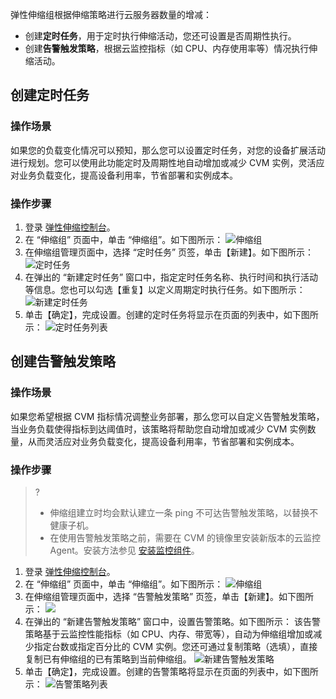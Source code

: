 弹性伸缩组根据伸缩策略进行云服务器数量的增减：
- 创建**定时任务**，用于定时执行伸缩活动，您还可设置是否周期性执行。
- 创建**告警触发策略**，根据云监控指标（如 CPU、内存使用率等）情况执行伸缩活动。

## 创建定时任务

### 操作场景

如果您的负载变化情况可以预知，那么您可以设置定时任务，对您的设备扩展活动进行规划。您可以使用此功能定时及周期性地自动增加或减少 CVM 实例，灵活应对业务负载变化，提高设备利用率，节省部署和实例成本。

### 操作步骤

1. 登录 [弹性伸缩控制台](https://console.cloud.tencent.com/autoscaling)。
2. 在 “伸缩组” 页面中，单击 “伸缩组”。如下图所示：
![伸缩组](https://main.qcloudimg.com/raw/d6e81e4df05c1c8e77368c50b765a55a.png)
3. 在伸缩组管理页面中，选择 “定时任务” 页签，单击【新建】。如下图所示：
![定时任务](https://main.qcloudimg.com/raw/9ed7c9dbfc82035a82136f5f215cc12a.png)
4. 在弹出的 “新建定时任务” 窗口中，指定定时任务名称、执行时间和执行活动等信息。您也可以勾选【重复】以定义周期定时执行任务。如下图所示：
![新建定时任务](https://main.qcloudimg.com/raw/5ebba7a45ab3db576eb3d8fd92246cfe.png)
5. 单击【确定】，完成设置。创建的定时任务将显示在页面的列表中，如下图所示：
![定时任务列表](https://main.qcloudimg.com/raw/f21339e4d6650929e4b69ff61ce371e5.png)

## 创建告警触发策略

### 操作场景

如果您希望根据 CVM 指标情况调整业务部署，那么您可以自定义告警触发策略，当业务负载使得指标到达阈值时，该策略将帮助您自动增加或减少 CVM 实例数量，从而灵活应对业务负载变化，提高设备利用率，节省部署和实例成本。

### 操作步骤

>?
> - 伸缩组建立时均会默认建立一条 ping 不可达告警触发策略，以替换不健康子机。
> - 在使用告警触发策略之前，需要在 CVM 的镜像里安装新版本的云监控 Agent。安装方法参见 [安装监控组件](https://intl.cloud.tencent.com/document/product/248/6211)。

1. 登录 [弹性伸缩控制台](https://console.cloud.tencent.com/autoscaling)。
2. 在 “伸缩组” 页面中，单击 “伸缩组”。如下图所示：
![伸缩组](https://main.qcloudimg.com/raw/d6e81e4df05c1c8e77368c50b765a55a.png)
3. 在伸缩组管理页面中，选择 “告警触发策略” 页签，单击【新建】。如下图所示：
![](https://main.qcloudimg.com/raw/2fac8567b4042a2c65c1906ae8f8396d.png)
4. 在弹出的 “新建告警触发策略” 窗口中，设置告警策略。如下图所示：
该告警策略基于云监控性能指标（如 CPU、内存、带宽等），自动为伸缩组增加或减少指定台数或指定百分比的 CVM 实例。您还可通过复制策略（选填），直接复制已有伸缩组的已有策略到当前伸缩组。
![新建告警触发策略](https://main.qcloudimg.com/raw/41c7c0f95256e5b8492dc58826d13cd4.png)
5. 单击【确定】，完成设置。创建的告警策略将显示在页面的列表中，如下图所示：
![告警策略列表](https://main.qcloudimg.com/raw/3b2af877848e11c337901172055ba466.png)



